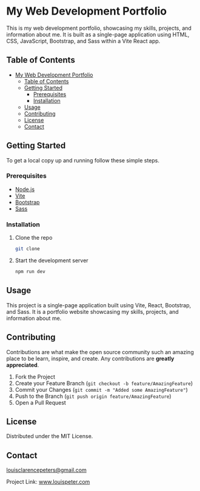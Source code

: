 # My Web Development Portfolio

This is my web development portfolio, showcasing my skills, projects, and information about me. It is built as a single-page application using HTML, CSS, JavaScript, Bootstrap, and Sass within a Vite React app.

## Table of Contents

- [My Web Development Portfolio](#my-web-development-portfolio)
  - [Table of Contents](#table-of-contents)
  - [Getting Started](#getting-started)
    - [Prerequisites](#prerequisites)
    - [Installation](#installation)
  - [Usage](#usage)
  - [Contributing](#contributing)
  - [License](#license)
  - [Contact](#contact)

## Getting Started

To get a local copy up and running follow these simple steps.

### Prerequisites

- [Node.js](https://nodejs.org/en/)
- [Vite](https://vitejs.dev/)
- [Bootstrap](https://getbootstrap.com/)
- [Sass](https://sass-lang.com/)

### Installation

1. Clone the repo

   ```sh
   git clone

   ```

2. Start the development server

   ```sh
   npm run dev
   
   ```

## Usage

This project is a single-page application built using Vite, React, Bootstrap, and Sass. It is a portfolio website showcasing my skills, projects, and information about me.

## Contributing

Contributions are what make the open source community such an amazing place to be learn, inspire, and create. Any contributions are **greatly appreciated**.

1. Fork the Project
2. Create your Feature Branch (`git checkout -b feature/AmazingFeature`)
3. Commit your Changes (`git commit -m "Added some AmazingFeature"`)
4. Push to the Branch (`git push origin feature/AmazingFeature`)
5. Open a Pull Request

## License

Distributed under the MIT License.

## Contact

louisclarencepeters@gmail.com

Project Link: [
www.louispeter.com
](https://www.louispeter.com)

[product-screenshot]: images/screenshot.png

